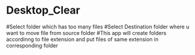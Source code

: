 # Desktop_Clear
#Select folder which has too many files 
#Select Destination folder where u want to move file from source folder
#This app will create folders accordinng to file extension and put files of same extension in corresponding folder
